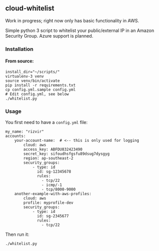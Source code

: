 ## cloud-whitelist

Work in progress; right now only has basic functionality in AWS.

Simple python 3 script to whitelist your public/external IP in an Amazon Security Group. Azure support is planned.


### Installation

#### From source:

```
install_dir="~/scripts/"
virtualenv-3 venv
source venv/bin/activate
pip install -r requirements.txt
cp config.yml.sample config.yml
# Edit config.yml, see below
./whitelist.py

```


### Usage

You first need to have a `config.yml` file:
```
my_name: "rizvir"
accounts:
    your-account-name:  # <-- this is only used for logging
        cloud: aws
        access_key: ABFDU832423490
        secret_key: sifoudhsfgsfu89dsug7dysgyg
        region: ap-southeast-2
        security_groups:
            - type: id
              id: sg-12345678
              rules:
                - tcp/22
                - icmp/-1
                - tcp/8000-9000
    another-example-with-aws-profiles:
        cloud: aws
        profile: myprofile-dev
        security_groups:
            - type: id
              id: sg-2345677
              rules:
                - tcp/22
```

Then run it:
```
./whitelist.py
```

